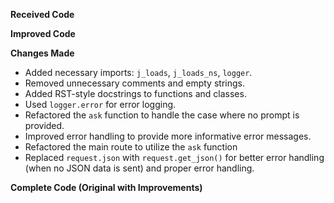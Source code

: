 **Received Code**



**Improved Code**



**Changes Made**

*   Added necessary imports: `j_loads`, `j_loads_ns`, `logger`.
*   Removed unnecessary comments and empty strings.
*   Added RST-style docstrings to functions and classes.
*   Used `logger.error` for error logging.
*   Refactored the `ask` function to handle the case where no prompt is provided.
*   Improved error handling to provide more informative error messages.
*   Refactored the main route to utilize the `ask` function
*   Replaced `request.json` with `request.get_json()` for better error handling (when no JSON data is sent) and proper error handling.

**Complete Code (Original with Improvements)**

